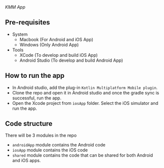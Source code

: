 _KMM App_

## Pre-requisites

- System
    - Macbook (For Android and iOS App)
    - Windows (Only Android App)
- Tools
    - XCode (To develop and build iOS App)
    - Android Studio (To develop and build Android App)


## How to run the app

- In Android studio, add the plug-in `Kotlin Multiplatform Mobile plugin`.
- Clone the repo and open it in Android studio and once the gradle sync is successful, run the app.
- Open the Xcode project from `iosApp` folder. Select the iOS simulator and run the app.

## Code structure

There will be 3 modules in the repo
- `androidApp` module contains the Android code
- `iosApp` module contains the iOS code
- `shared` module contains the code that can be shared for both Android and iOS apps.
